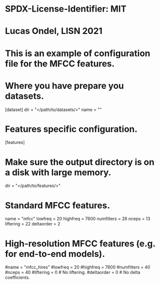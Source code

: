 # SPDX-License-Identifier: MIT
#
# Lucas Ondel, LISN 2021
#
# This is an example of configuration file for the MFCC features.

# Where you have prepare you datasets.
[dataset]
dir = "</path/to/datasets/>"
name = "<dataset>"

# Features specific configuration.
[features]

# Make sure the output directory is on a disk with large memory.
dir = "</path/to/features/>"

# Standard MFCC features.
name = "mfcc"
lowfreq = 20
highfreq = 7600
numfilters = 26
nceps = 13
liftering = 22
deltaorder = 2

# High-resolution MFCC features (e.g. for end-to-end models).
#name = "mfcc_hires"
#lowfreq = 20
#highfreq = 7600
#numfilters = 40
#nceps = 40
#liftering = 0 # No liftering.
#deltaorder = 0 # No delta coefficients.
